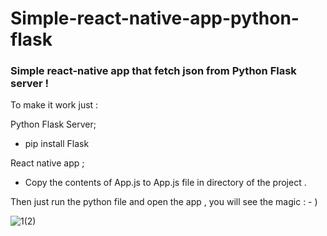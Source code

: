 # Simple-react-native-app-python-flask

<h3>Simple react-native app that fetch json from Python Flask server !</h3>

To make it work just :

Python Flask Server; 
- pip install Flask

React native app ; 
- Copy the contents of App.js to App.js file in directory of the project .  

Then just run the python file and open the app , 
  you will see the magic : - ) 





![1(2)](https://user-images.githubusercontent.com/54413533/63544632-4e0aaa00-c52e-11e9-816f-32bf8fed7983.jpg)

